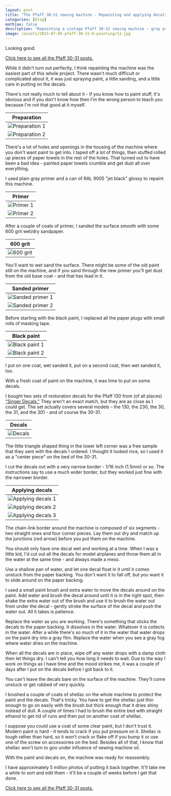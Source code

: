 ```yaml
---
layout: post
title: "The Pfaff 30-31 sewing machine - Repainting and applying decals"
categories: [blog]
mathjax: false
description: "Repainting a vintage Pfaff 30-31 sewing machine - gray primer, RAL 9005 jet black glossy, and aftermarket decals."
image: /assets/2023-07-05-pfaff-30-31-6-painting/11.jpg
---
```

Looking good.

[Click here to see all the Pfaff 30-31 posts.](pfaff30-31-toc) 

While it didn't turn out perfectly, I think repainting the machine was the easiest part of this whole project.  There wasn't much difficult or complicated about it, it was just spraying paint, a little sanding, and a little care in putting on the decals.

There's not really much to tell about it - if you know how to paint stuff, it's obvious and if you don't know how then I'm the wrong person to teach you because I'm not that good at it myself.

|Preparation|
|-----------|
|![Preparation 1](/assets/2023-07-05-pfaff-30-31-6-painting/1.jpg)|
|![Preparation 2](/assets/2023-07-05-pfaff-30-31-6-painting/2.jpg)|

There's a lot of holes and openings in the housing of the machine where you don't want paint to get into.  I taped off a lot of things, then stuffed rolled up pieces of paper towels in the rest of the holes.  That turned out to have been a bad idea - painted paper towels crumble and get dust all over everything.

I used plain gray primer and a can of RAL 9005 "jet black" glossy to repaint this machine.

|Primer|
|-----------|
|![Primer 1](/assets/2023-07-05-pfaff-30-31-6-painting/3.jpg)|
|![Primer 2](/assets/2023-07-05-pfaff-30-31-6-painting/4.jpg)|

After a couple of coats of primer, I sanded the surface smooth with some 600 grit wet/dry sandpaper.

|600 grit|
|--------|
|![600 grit](/assets/2023-07-05-pfaff-30-31-6-painting/5.jpg)|

You'll want to wet sand the surface.  There might be some of the old paint still on the machine, and if you sand through the new primer you'll get dust from the old base coat - and that has lead in it.

|Sanded primer|
|-------------|
|![Sanded primer 1](/assets/2023-07-05-pfaff-30-31-6-painting/6.jpg)|
|![Sanded primer 2](/assets/2023-07-05-pfaff-30-31-6-painting/7.jpg)|

Before starting with the black paint, I replaced all the paper plugs with small rolls of masking tape.

|Black paint|
|-----------|
|![Black paint 1](/assets/2023-07-05-pfaff-30-31-6-painting/8.jpg)|
|![Black paint 2](/assets/2023-07-05-pfaff-30-31-6-painting/9.jpg)|

I put on one coat, wet sanded it, put on a second coat, then wet sanded it, too.

With a fresh coat of paint on the machine, it was time to put on some decals.

I bought two sets of restoration decals for the Pfaff 130 from (of all places)  ["Singer Decals."](https://www.singerdecals.com/pfaff-model-130-sewing-machine-restoration-decals/)  They aren't an exact match, but they are as close as I could get.  The set actually covers several models - the 130, the 230, the 30, the 31, and the 301 - and of course the 30-31.

|Decals|
|------|
|![Decals](/assets/2023-07-05-pfaff-30-31-6-painting/10.jpg)|

The little triangle shaped thing in the lower left corner was a free sample that they sent with the decals I ordered.  I thought it looked nice, so I used it as a "center piece" on the bed of the 30-31.

I cut the decals out with a very narrow border - 1/16 inch (1.5mm) or so.  The instructions say to use a much wider border, but they worked just fine with the narrower border.

|Applying decals|
|---------------|
|![Applying decals 1](/assets/2023-07-05-pfaff-30-31-6-painting/11.jpg)|
|![Applying decals 2](/assets/2023-07-05-pfaff-30-31-6-painting/12.jpg)|
|![Applying decals 3](/assets/2023-07-05-pfaff-30-31-6-painting/13.jpg)|

The chain-link border around the machine is composed of six segments - two straight ones and four corner pieces.  Lay them out dry and match up the junctions (red arrow) before you put them on the machine.

You should only have one decal wet and working at a time.  When I was a little kid, I'd cut out all the decals for model airplanes and throw them all in the water at the same time - and always made a mess.

Use a shallow pan of water, and let one decal float in it until it comes unstuck from the paper backing.  You don't want it to fall off, but you want it to slide around on the paper backing.

I used a small paint brush and extra water to move the decals around on the paint.  Add water and brush the decal around until it is in the right spot, then shake the extra water out of the brush and use it to brush the water out from under the decal - gently stroke the surface of the decal and push the water out.  All it takes is patience.

Replace the water as you are working.  There's something that sticks the decals to the paper backing.  It dissolves in the water.  Whatever it is collects in the water.  After a while there's so much of it in the water that water drops on the paint dry into a gray film.  Replace the water when you see a gray fog where water dries on the machine.

When all the decals are in place, wipe off any water drops with a damp cloth then let things dry.  I can't tell you how long it needs to wait.  Due to the way I work on things as I have time and the mood strikes me, it was a couple of days after I put on the decals before I got back to it.

You can't leave the decals bare on the surface of the machine.  They'll come unstuck or get rubbed of very quickly.

I brushed a couple of coats of shellac on the whole machine to protect the paint and the decals.  That's tricky.  You have to get the shellac just thin enough to go on easily with the brush but thick enough that it dries shiny instead of dull.  A couple of times I had to brush the entire bed with straight ethanol to get rid of runs and then put on another coat of shellac.

I suppose you could use a coat of some clear paint, but I don't trust it.  Modern paint is hard - it tends to crack if you put pressure on it.  Shellac is tough rather than hard, so it won't crack or flake off if you bump it or use one of the screw on accessories on the bed.  Besides all of that, I know that shellac won't turn to goo under influence of sewing machine oil.

With the paint and decals on, the machine was ready for reassembly.

I have approximately 5 million photos of putting it back together.  It'll take me a while to sort and edit them - it'll be a couple of weeks before I get that done.


[Click here to see all the Pfaff 30-31 posts.](pfaff30-31-toc) 
